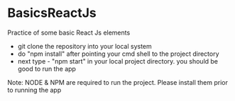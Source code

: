# BasicsReactJs
Practice of some basic React Js elements

- git clone the repository into your local system 
- do "npm install" after pointing your cmd shell to the project directory
- next type - "npm start" in your local project directory. you should be good to run the app

Note: NODE & NPM are required to run the project. Please install them prior to running the app
